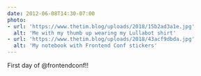```yaml
---
date: 2012-06-08T14:30-07:00
photo:
- url: 'https://www.thetim.blog/uploads/2018/15b2ad3a1e.jpg'
  alt: 'Me with my thumb up wearing my Lullabot shirt'
- url: 'https://www.thetim.blog/uploads/2018/43acf9dbda.jpg'
  alt: 'My notebook with Frontend Conf stickers'
---
```

First day of @frontendconf!!
